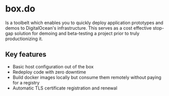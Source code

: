 # box.do
Is a toolbelt which enables you to quickly deploy application prototypes and demos to DigitalOcean's infrastructure.  This serves as a cost effective stop-gap solution for demoing and beta-testing a project prior to truly productionizing it.

## Key features
- Basic host configuration out of the box
- Redeploy code with zero downtime
- Build docker images locally but consume them remotely without paying for a registry
- Automatic TLS certificate registration and renewal
